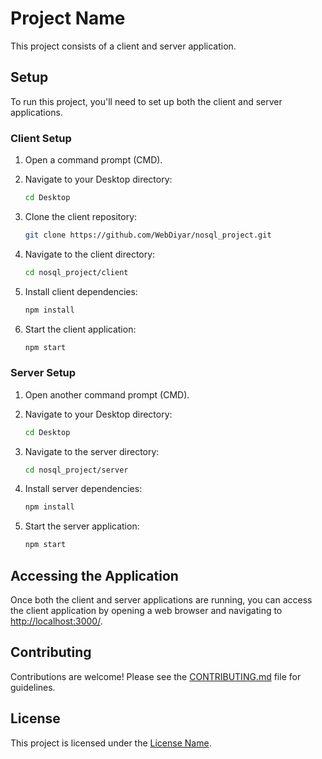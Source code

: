 # Project Name

This project consists of a client and server application.

## Setup

To run this project, you'll need to set up both the client and server applications.

### Client Setup

1. Open a command prompt (CMD).

2. Navigate to your Desktop directory:

    ```bash
    cd Desktop
    ```

3. Clone the client repository:

    ```bash
    git clone https://github.com/WebDiyar/nosql_project.git
    ```

4. Navigate to the client directory:

    ```bash
    cd nosql_project/client
    ```

5. Install client dependencies:

    ```bash
    npm install
    ```

6. Start the client application:

    ```bash
    npm start
    ```

### Server Setup

1. Open another command prompt (CMD).

2. Navigate to your Desktop directory:

    ```bash
    cd Desktop
    ```

3. Navigate to the server directory:

    ```bash
    cd nosql_project/server
    ```

4. Install server dependencies:

    ```bash
    npm install
    ```

5. Start the server application:

    ```bash
    npm start
    ```

## Accessing the Application

Once both the client and server applications are running, you can access the client application by opening a web browser and navigating to [http://localhost:3000/](http://localhost:3000/).

## Contributing

Contributions are welcome! Please see the [CONTRIBUTING.md](CONTRIBUTING.md) file for guidelines.

## License

This project is licensed under the [License Name](LICENSE).
